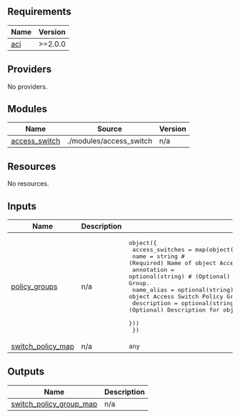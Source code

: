 <!-- BEGIN_TF_DOCS -->
## Requirements

| Name | Version |
|------|---------|
| <a name="requirement_aci"></a> [aci](#requirement\_aci) | >=2.0.0 |

## Providers

No providers.

## Modules

| Name | Source | Version |
|------|--------|---------|
| <a name="module_access_switch"></a> [access\_switch](#module\_access\_switch) | ./modules/access_switch | n/a |

## Resources

No resources.

## Inputs

| Name | Description | Type | Default | Required |
|------|-------------|------|---------|:--------:|
| <a name="input_policy_groups"></a> [policy\_groups](#input\_policy\_groups) | n/a | <pre>object({<br>    access_switches = map(object({<br>      name        = string # (Required) Name of object Access Switch Policy Group.<br>      annotation  = optional(string) # (Optional) Annotation of object Access Switch Policy Group.<br>      name_alias  = optional(string) # (Optional) Name alias for object Access Switch Policy Group.<br>      description = optional(string) # (Optional) Description for object Access Switch Policy Group.<br>    }))<br>  })</pre> | n/a | yes |
| <a name="input_switch_policy_map"></a> [switch\_policy\_map](#input\_switch\_policy\_map) | n/a | `any` | n/a | yes |

## Outputs

| Name | Description |
|------|-------------|
| <a name="output_switch_policy_group_map"></a> [switch\_policy\_group\_map](#output\_switch\_policy\_group\_map) | n/a |
<!-- END_TF_DOCS -->